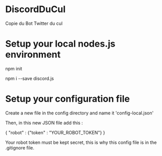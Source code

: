 # DiscordDuCul
Copie du Bot Twitter du cul

# Setup your local nodes.js environment
npm init

npm i --save discord.js

# Setup your configuration file
Create a new file in the config directory and name it 'config-local.json'

Then, in this new JSON file add this :

{ "robot" : {"token" : "YOUR_ROBOT_TOKEN"} }

Your robot token must be kept secret, this is why this config file is in the .gitignore file.
